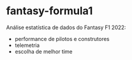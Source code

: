 # fantasy-formula1

Análise estatística de dados do Fantasy F1 2022:
- performance de pilotos e construtores
- telemetria
- escolha de melhor time
